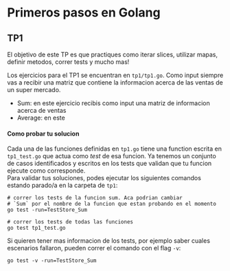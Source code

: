 # Primeros pasos en Golang

## TP1
El objetivo de este TP es que practiques como iterar slices, utilizar mapas, definir metodos, correr tests y mucho mas!

Los ejercicios para el TP1 se encuentran en `tp1/tp1.go`. Como input siempre vas a recibir una matriz que contiene la informacion acerca de las ventas de un super mercado.

* Sum: en este ejercicio recibis como input una matriz de informacion acerca de ventas
* Average: en este 

#### Como probar tu solucion
Cada una de las funciones definidas en `tp1.go` tiene una function escrita en `tp1_test.go` que actua como *test* de esa funcion. Ya tenemos un conjunto de casos identificados y escritos en los tests que validan que tu funcion ejecute como corresponde.  
Para validar tus soluciones, podes ejecutar los siguientes comandos estando parado/a en la carpeta de `tp1`:
```
# correr los tests de la funcion sum. Aca podrian cambiar
# `Sum` por el nombre de la funcion que estan probando en el momento
go test -run=TestStore_Sum

# correr los tests de todas las funciones
go test tp1_test.go
```

Si quieren tener mas informacion de los tests, por ejemplo saber cuales escenarios fallaron, pueden correr el comando con el flag `-v`:
```
go test -v -run=TestStore_Sum
```
